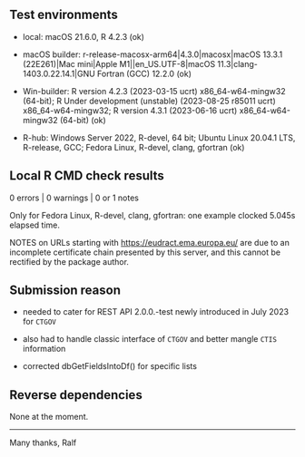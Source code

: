 ## Test environments

- local: macOS 21.6.0, R 4.2.3 (ok)

- macOS builder: r-release-macosx-arm64|4.3.0|macosx|macOS 13.3.1 (22E261)|Mac mini|Apple M1||en_US.UTF-8|macOS 11.3|clang-1403.0.22.14.1|GNU Fortran (GCC) 12.2.0 (ok)

- Win-builder: R version 4.2.3 (2023-03-15 ucrt) x86_64-w64-mingw32 (64-bit); R Under development (unstable) (2023-08-25 r85011 ucrt) x86_64-w64-mingw32; R version 4.3.1 (2023-06-16 ucrt) x86_64-w64-mingw32 (64-bit) (ok)

- R-hub: Windows Server 2022, R-devel, 64 bit; Ubuntu Linux 20.04.1 LTS, R-release, GCC; Fedora Linux, R-devel, clang, gfortran (ok)


## Local R CMD check results

0 errors | 0 warnings | 0 or 1 notes 

Only for Fedora Linux, R-devel, clang, gfortran: 
one example clocked 5.045s elapsed time. 

NOTES on URLs starting with https://eudract.ema.europa.eu/ 
are due to an incomplete certificate chain presented by this 
server, and this cannot be rectified by the package author.


## Submission reason

- needed to cater for REST API 2.0.0.-test newly introduced in July 2023 for `CTGOV`

- also had to handle classic interface of `CTGOV` and better mangle `CTIS` information
 
- corrected dbGetFieldsIntoDf() for specific lists


## Reverse dependencies

None at the moment.

----

Many thanks,
Ralf
